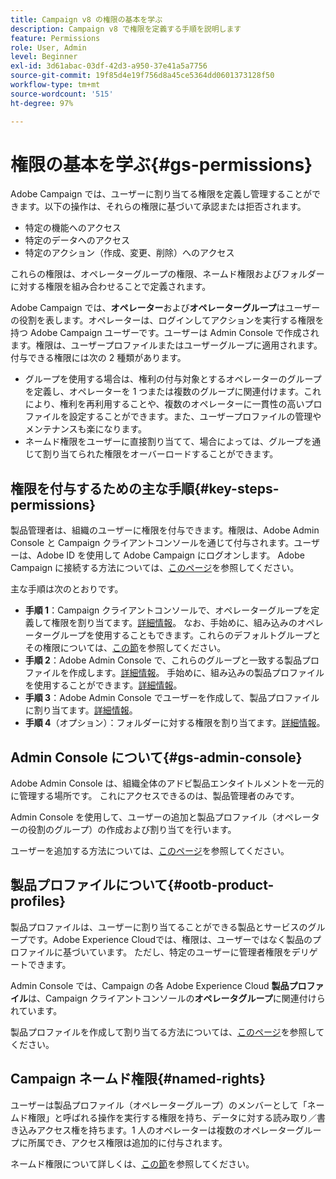 ```yaml
---
title: Campaign v8 の権限の基本を学ぶ
description: Campaign v8 で権限を定義する手順を説明します
feature: Permissions
role: User, Admin
level: Beginner
exl-id: 3d61abac-03df-42d3-a950-37e41a5a7756
source-git-commit: 19f85d4e19f756d8a45ce5364dd0601373128f50
workflow-type: tm+mt
source-wordcount: '515'
ht-degree: 97%

---
```


# 権限の基本を学ぶ{#gs-permissions}

Adobe Campaign では、ユーザーに割り当てる権限を定義し管理することができます。以下の操作は、それらの権限に基づいて承認または拒否されます。

* 特定の機能へのアクセス
* 特定のデータへのアクセス
* 特定のアクション（作成、変更、削除）へのアクセス

これらの権限は、オペレーターグループの権限、ネームド権限およびフォルダーに対する権限を組み合わせることで定義されます。

Adobe Campaign では、**オペレーター**&#x200B;および&#x200B;**オペレーターグループ**&#x200B;はユーザーの役割を表します。オペレーターは、ログインしてアクションを実行する権限を持つ Adobe Campaign ユーザーです。ユーザーは Admin Console で作成されます。権限は、ユーザープロファイルまたはユーザーグループに適用されます。付与できる権限には次の 2 種類があります。

* グループを使用する場合は、権利の付与対象とするオペレーターのグループを定義し、オペレーターを 1 つまたは複数のグループに関連付けます。これにより、権利を再利用することや、複数のオペレーターに一貫性の高いプロファイルを設定することができます。また、ユーザープロファイルの管理やメンテナンスも楽になります。
* ネームド権限をユーザーに直接割り当てて、場合によっては、グループを通じて割り当てられた権限をオーバーロードすることができます。

## 権限を付与するための主な手順{#key-steps-permissions}

製品管理者は、組織のユーザーに権限を付与できます。権限は、Adobe Admin Console と Campaign クライアントコンソールを通じて付与されます。ユーザーは、Adobe ID を使用して Adobe Campaign にログオンします。 Adobe Campaign に接続する方法については、[このページ](connect.md)を参照してください。

主な手順は次のとおりです。

* **手順 1**：Campaign クライアントコンソールで、オペレーターグループを定義して権限を割り当てます。[詳細情報](manage-permissions.md#create-product-profile)。
なお、手始めに、組み込みのオペレーターグループを使用することもできます。これらのデフォルトグループとその権限については、[この節](manage-permissions.md#ootb-productprofiles)を参照してください。
* **手順 2**：Adobe Admin Console で、これらのグループと一致する製品プロファイルを作成します。[詳細情報](manage-permissions.md#create-product-profile)。
手始めに、組み込みの製品プロファイルを使用することができます。[詳細情報](manage-permissions.md#ootb-productprofiles)。
* **手順 3**：Adobe Admin Console でユーザーを作成して、製品プロファイルに割り当てます。[詳細情報](manage-permissions.md#add-users)。
* **手順 4**（オプション）：フォルダーに対する権限を割り当てます。[詳細情報](manage-permissions.md#ootb-productprofiles)。

## Admin Console について{#gs-admin-console}

Adobe Admin Console は、組織全体のアドビ製品エンタイトルメントを一元的に管理する場所です。 これにアクセスできるのは、製品管理者のみです。

Admin Console を使用して、ユーザーの追加と製品プロファイル（オペレーターの役割のグループ）の作成および割り当てを行います。

ユーザーを追加する方法については、[このページ](manage-permissions.md#add-users)を参照してください。

## 製品プロファイルについて{#ootb-product-profiles}

製品プロファイルは、ユーザーに割り当てることができる製品とサービスのグループです。Adobe Experience Cloudでは、権限は、ユーザーではなく製品のプロファイルに基づいています。 ただし、特定のユーザーに管理者権限をデリゲートできます。

Admin Console では、Campaign の各 Adobe Experience Cloud **製品プロファイル**&#x200B;は、Campaign クライアントコンソールの&#x200B;**オペレータグループ**&#x200B;に関連付けられています。

製品プロファイルを作成して割り当てる方法については、[このページ](manage-permissions.md#create-a-product-profile)を参照してください。

## Campaign ネームド権限{#named-rights}

ユーザーは製品プロファイル（オペレーターグループ）のメンバーとして「ネームド権限」と呼ばれる操作を実行する権限を持ち、データに対する読み取り／書き込みアクセス権を持ちます。1 人のオペレーターは複数のオペレーターグループに所属でき、アクセス権限は追加的に付与されます。

ネームド権限について詳しくは、[この節](manage-permissions.md#use-named-rights)を参照してください。
